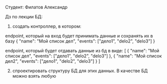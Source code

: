 Студент: Филатов Александр

Дз по лекции БД:

1) создать контроллер, в котором:

endpoint, который на вход будет принимать данные и сохранять их в базу
{
"name": "Мой список дел",
"events": ["дело1", "delo2", "delo3"]
}

endpoint, который будет отдавать данные из бд в виде:
[
{
"name": "Мой список дел",
"events": ["дело1", "delo2", "delo3"]
},
{
"name": "Мой список дел2",
"events": ["дело1", "delo2", "delo3"]
}
]

2) спроектировать структуру БД для этих данных. В качестве БД можно взять любую